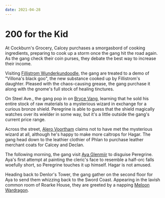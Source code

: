 ```yaml
---
date: 2021-04-28
---
```

# 200 for the Kid
At Cockburn's Grocery, Calcey purchases a smorgasbord of cooking ingredients, preparing to cook up a storm once the gang hit the road again. As the gang check their coin purses, they debate the best way to increase their income.

Visiting [Fillistrom Wunderkundoodle](../npcs/fillistrom-wunderkundoodle.md), the gang are treated to a demo of "Villona's black goo", the new substance cooked up by Fillistrom's daughter. Pleased with the chaos-causing grease, the gang purchase it along with the gnome's full stock of healing tinctures.

On Steel Ave., the gang pop in on [Bryce Vang](../npcs/bryce-vang.md), learning that he sold his entire stock of raw materials to a mysterious wizard in exchange for a curious bronze shield. Peregrine is able to guess that the shield magically watches over its wielder in some way, but it's a little outside the gang's current price range.

Across the street, [Alero Voortham](../npcs/alero-voortham.md) claims not to have met the mysterious wizard at all, although he's happy to make more caltrops for Hagar. The gang head down to the leathier clothier of Phlan to purchase leather merchant coats for Calcey and Declan.

The following morning, the gang visit [Aya Glenmiir](../npcs/aya-glenmiir.md) to disguise Peregrine. Aya's first attempt at painting the cleric's face to resemble a half-orc falls woefully short, so Peregrine touches it up himself. Hagar is not amused.

Heading back to Denlor's Tower, the gang gather on the second floor for Aya to send them whizzing back to the Sword Coast. Appearing in the lavish common room of Roarke House, they are greeted by a napping [Meloon Wardragon](../npcs/meloon-wardragon.md).